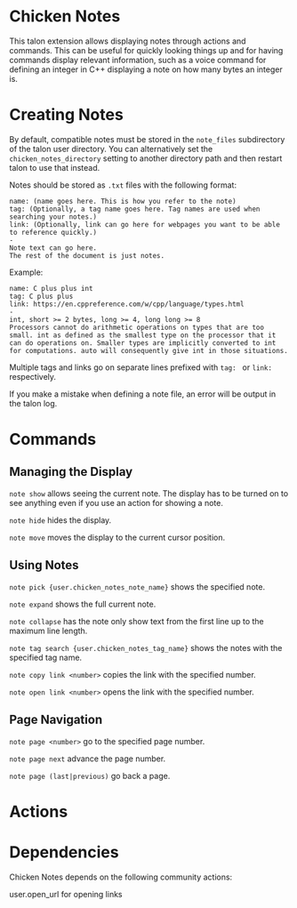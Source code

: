# Chicken Notes
This talon extension allows displaying notes through actions and commands. This can be useful for quickly looking things up and for having commands display relevant information, such as a voice command for defining an integer in C++ displaying a note on how many bytes an integer is. 

# Creating Notes
By default, compatible notes must be stored in the `note_files` subdirectory of the talon user directory. You can alternatively set the `chicken_notes_directory` setting to another directory path and then restart talon to use that instead. 

Notes should be stored as `.txt` files with the following format:

```
name: (name goes here. This is how you refer to the note)
tag: (Optionally, a tag name goes here. Tag names are used when searching your notes.)
link: (Optionally, link can go here for webpages you want to be able to reference quickly.)
-
Note text can go here.
The rest of the document is just notes. 
```

Example:
```
name: C plus plus int
tag: C plus plus
link: https://en.cppreference.com/w/cpp/language/types.html
-
int, short >= 2 bytes, long >= 4, long long >= 8
Processors cannot do arithmetic operations on types that are too small. int as defined as the smallest type on the processor that it can do operations on. Smaller types are implicitly converted to int for computations. auto will consequently give int in those situations. 
```

Multiple tags and links go on separate lines prefixed with `tag: ` or `link: ` respectively.

If you make a mistake when defining a note file, an error will be output in the talon log. 

# Commands
## Managing the Display

`note show` allows seeing the current note. The display has to be turned on to see anything even if you use an action for showing a note.

`note hide` hides the display.

`note move` moves the display to the current cursor position.

## Using Notes

`note pick {user.chicken_notes_note_name}` shows the specified note.

`note expand` shows the full current note.

`note collapse` has the note only show text from the first line up to the maximum line length. 

`note tag search {user.chicken_notes_tag_name}` shows the notes with the specified tag name. 

`note copy link <number>` copies the link with the specified number.

`note open link <number>` opens the link with the specified number.

## Page Navigation

`note page <number>` go to the specified page number.

`note page next` advance the page number.

`note page (last|previous)` go back a page.

# Actions


# Dependencies
Chicken Notes depends on the following community actions:

user.open_url for opening links

